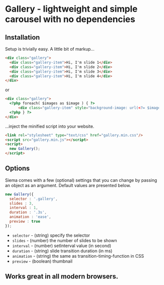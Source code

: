 # Gallery - lightweight and simple carousel with no dependencies
## Installation

Setup is trivially easy. A little bit of markup...

```html
<div class="gallery">
  <div class="gallery-item">Hi, I'm slide 1</div>
  <div class="gallery-item">Hi, I'm slide 2</div>
  <div class="gallery-item">Hi, I'm slide 3</div>
  <div class="gallery-item">Hi, I'm slide 4</div>
</div>
```

or

```html
<div class="gallery">
  <?php foreach( $images as $image ) { ?>
      <div class="gallery-item" style="background-image: url(<?= $image; ?>)"></div>
  <?php } ?>
</div>
```


...inject the minified script into your website.

```html
<link rel="stylesheet" type="text/css" href="gallery.min.css"/>
<script src="gallery.min.js"></script>
<script>
  new Gallery();
</script>
```

## Options

Siema comes with a few (optional) settings that you can change by passing an object as an argument. Default values are presented below.

```js
new Gallery({
  selector : '.gallery',
  slides : 3,
  interval : 1,
  duration : '.3s',
  animation : 'ease',
  preview : true
});
```

- `selector` - (string) specify the selector
- `slides` - (number) the number of slides to be shown
- `interval` - (number) setInterval value (in second)
- `duration` - (string) slide transition duration (in ms)
- `animation` - (string) the same as transition-timing-function in CSS
- `preview` - (boolean) thumbnail


## Works great in all modern browsers.
